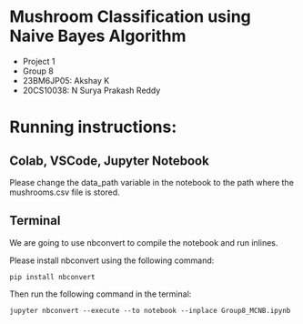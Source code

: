 # Mushroom Classification using Naive Bayes Algorithm
* Project 1
* Group 8
* 23BM6JP05: Akshay K
* 20CS10038: N Surya Prakash Reddy

# Running instructions:

## Colab, VSCode, Jupyter Notebook

Please change the data_path variable in the notebook to the path where the mushrooms.csv file is stored.

## Terminal

We are going to use nbconvert to compile the notebook and run inlines. 

Please install nbconvert using the following command:

```
pip install nbconvert
```

Then run the following command in the terminal:

```
jupyter nbconvert --execute --to notebook --inplace Group8_MCNB.ipynb
```